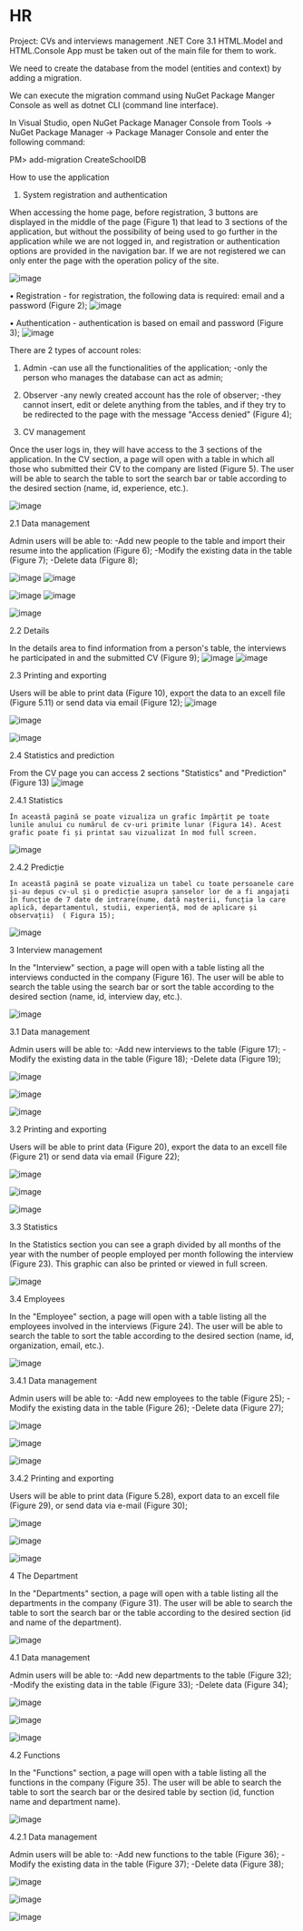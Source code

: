 # HR
Project:
CVs and interviews management
.NET Core 3.1
HTML.Model and HTML.Console App must be taken out of the main file for them to work.


We need to create the database from the model (entities and context) by adding a migration.

We can execute the migration command using NuGet Package Manger Console as well as dotnet CLI (command line interface).

In Visual Studio, open NuGet Package Manager Console from Tools -> NuGet Package Manager -> Package Manager Console and enter the following command:

PM> add-migration CreateSchoolDB


 How to use the application

1. System registration and authentication

 When accessing the home page, before registration, 3 buttons are displayed in the middle of the page (Figure 1) that lead to 3 sections of the application, but without the possibility of being used to go further in the application while we are not logged in, and registration or authentication options are provided in the navigation bar. If we are not registered we can only enter the page with the operation policy of the site.

![image](https://user-images.githubusercontent.com/87446991/165993954-8c24b562-bffc-413d-b17a-a7fd8d875b16.png)

• Registration - for registration, the following data is required: email and a password (Figure 2);
![image](https://user-images.githubusercontent.com/87446991/165994047-d9c6ed0f-5ab6-4a05-a105-fd2d4b850065.png)

• Authentication - authentication is based on email and password (Figure 3);
![image](https://user-images.githubusercontent.com/87446991/165994156-9b20fc65-c8b3-464c-8b0d-9fd2a9769594.png)

There are 2 types of account roles:

1. Admin
-can use all the functionalities of the application;
-only the person who manages the database can act as admin;


2. Observer
-any newly created account has the role of observer;
-they cannot insert, edit or delete anything from the tables, and if they try to be redirected to the page with the message "Access denied" (Figure 4);

2. CV management

Once the user logs in, they will have access to the 3 sections of the application. In the CV section, a page will open with a table in which all those who submitted their CV to the company are listed (Figure 5). The user will be able to search the table to sort the search bar or table according to the desired section (name, id, experience, etc.).

![image](https://user-images.githubusercontent.com/87446991/165995557-0fe6a76b-4e18-4d80-8c55-0338e229b066.png)

2.1 Data management

Admin users will be able to:
-Add new people to the table and import their resume into the application (Figure 6);
-Modify the existing data in the table (Figure 7);
-Delete data (Figure 8);

![image](https://user-images.githubusercontent.com/87446991/165995713-754e3080-839b-4573-a4e0-d57b5f015d4b.png)
![image](https://user-images.githubusercontent.com/87446991/165995729-7457c834-f2f1-45cd-a8a0-04e7ddcba489.png)

![image](https://user-images.githubusercontent.com/87446991/165995751-5339b65d-f34c-4a94-9f70-2a9245b3b293.png)
![image](https://user-images.githubusercontent.com/87446991/165995780-7c0dfc99-e099-4280-bd44-da0df7925fd2.png)

![image](https://user-images.githubusercontent.com/87446991/165995795-ea75d09c-c048-410b-b87c-72839e375706.png)


2.2 Details

In the details area to find information from a person's table, the interviews he participated in and the submitted CV (Figure 9);
![image](https://user-images.githubusercontent.com/87446991/165995919-5d0d2aa7-6865-4c00-8f01-f1654314749f.png)
![image](https://user-images.githubusercontent.com/87446991/165995930-cf58ad50-1a2d-44a7-a403-13cde10b3a13.png)


2.3 Printing and exporting

Users will be able to print data (Figure 10), export the data to an excell file (Figure 5.11) or send data via email (Figure 12);
![image](https://user-images.githubusercontent.com/87446991/165996220-b5dddc97-6efb-41ea-a6f2-5444a3186116.png)

![image](https://user-images.githubusercontent.com/87446991/165996229-1566d0e6-dbf4-4915-a64c-60527b3f7198.png)

![image](https://user-images.githubusercontent.com/87446991/165996244-b0c26d0b-f967-4a42-9c7a-1cc7d5d968f1.png)

2.4 Statistics and prediction

From the CV page you can access 2 sections "Statistics" and "Prediction" (Figure 13)
![image](https://user-images.githubusercontent.com/87446991/165996439-36bfd5c1-f1d9-4c01-9835-07adc11a5781.png)


2.4.1	Statistics

	În această pagină se poate vizualiza un grafic împărțit pe toate lunile anului cu numărul de cv-uri primite lunar (Figura 14). Acest grafic poate fi și printat sau vizualizat în mod full screen.
  
  ![image](https://user-images.githubusercontent.com/87446991/165996801-3f75b232-748e-4b7b-b13a-908d7fa12e2c.png)

2.4.2	Predicție

	În această pagină se poate vizualiza un tabel cu toate persoanele care și-au depus cv-ul și o predicție asupra șanselor lor de a fi angajați în funcție de 7 date de intrare(nume, dată nașterii, funcția la care aplică, departamentul, studii, experiență, mod de aplicare și observații)  ( Figura 15);
  
  ![image](https://user-images.githubusercontent.com/87446991/165996943-bb27618f-00e3-4d1c-9ebd-83e438c6fe6c.png)

3 Interview management

In the "Interview" section, a page will open with a table listing all the interviews conducted in the company (Figure 16). The user will be able to search the table using the search bar or sort the table according to the desired section (name, id, interview day, etc.).

![image](https://user-images.githubusercontent.com/87446991/165997733-da031b8e-86ec-4a6e-90f9-d4606b999ca2.png)

3.1 Data management

Admin users will be able to:
-Add new interviews to the table (Figure 17);
-Modify the existing data in the table (Figure 18);
-Delete data (Figure 19);

![image](https://user-images.githubusercontent.com/87446991/165997844-bab50351-4a32-4511-9f55-f6f9e30f970a.png)

![image](https://user-images.githubusercontent.com/87446991/165997858-722b1b50-c4d0-4dc1-8245-5c91519ad90e.png)

![image](https://user-images.githubusercontent.com/87446991/165997877-655dc1a9-2485-4ca2-b14c-72ea1775f5bb.png)

3.2 Printing and exporting

Users will be able to print data (Figure 20), export the data to an excell file (Figure 21) or send data via email (Figure 22);

![image](https://user-images.githubusercontent.com/87446991/165997956-c127b889-6ad5-4950-ae9a-8d9d115725f9.png)

![image](https://user-images.githubusercontent.com/87446991/165997973-ab5fe504-27b6-4330-a149-fb8692bf956e.png)

![image](https://user-images.githubusercontent.com/87446991/165997997-e277c67f-2562-4439-8383-c6f81897aa88.png)

3.3 Statistics

In the Statistics section you can see a graph divided by all months of the year with the number of people employed per month following the interview (Figure 23). This graphic can also be printed or viewed in full screen.

![image](https://user-images.githubusercontent.com/87446991/165998360-7d98d406-d8cf-49d9-a9ba-13ec5fd0c436.png)

3.4 Employees

In the "Employee" section, a page will open with a table listing all the employees involved in the interviews (Figure 24). The user will be able to search the table to sort the table according to the desired section (name, id, organization, email, etc.).

![image](https://user-images.githubusercontent.com/87446991/165998497-c3f82c0b-794f-4aff-ad1d-36c2d7fb9f29.png)

3.4.1 Data management

Admin users will be able to:
-Add new employees to the table (Figure 25);
-Modify the existing data in the table (Figure 26);
-Delete data (Figure 27);

![image](https://user-images.githubusercontent.com/87446991/165998806-3c790aef-0025-4421-8e40-6e5cf751ab85.png)

![image](https://user-images.githubusercontent.com/87446991/165998823-e7782b77-ec71-4b97-aa5c-179c90b86a7d.png)

![image](https://user-images.githubusercontent.com/87446991/165998842-3d2ca6fb-432a-44fb-ab77-60359616960a.png)

3.4.2 Printing and exporting

Users will be able to print data (Figure 5.28), export data to an excell file (Figure 29), or send data via e-mail (Figure 30);

![image](https://user-images.githubusercontent.com/87446991/165998945-dc50df93-81e8-406b-8300-6505abcbc784.png)

![image](https://user-images.githubusercontent.com/87446991/165998964-45c03202-ce76-45f5-b984-b8b101b075a8.png)

![image](https://user-images.githubusercontent.com/87446991/165998983-d019585f-a73f-438f-b194-39bd1b80c57e.png)

4 The Department

In the "Departments" section, a page will open with a table listing all the departments in the company (Figure 31). The user will be able to search the table to sort the search bar or the table according to the desired section (id and name of the department).


![image](https://user-images.githubusercontent.com/87446991/165999224-334ec1af-a996-4cc5-8d60-aeed7baf1f14.png)

4.1 Data management

Admin users will be able to:
-Add new departments to the table (Figure 32);
-Modify the existing data in the table (Figure 33);
-Delete data (Figure 34);

![image](https://user-images.githubusercontent.com/87446991/165999321-0fdc1d18-b0f8-40a0-aab5-7d85c54d6a55.png)

![image](https://user-images.githubusercontent.com/87446991/165999342-1fe189f2-e599-4af7-8bd5-4218a19fdc27.png)

![image](https://user-images.githubusercontent.com/87446991/165999361-d02937e1-8ea5-4757-9d7c-3ea9e81d582e.png)

4.2 Functions

In the "Functions" section, a page will open with a table listing all the functions in the company (Figure 35). The user will be able to search the table to sort the search bar or the desired table by section (id, function name and department name).

![image](https://user-images.githubusercontent.com/87446991/165999456-334c7349-dfdf-4e3d-a4d6-0de31a035ab4.png)

4.2.1 Data management

Admin users will be able to:
-Add new functions to the table (Figure 36);
-Modify the existing data in the table (Figure 37);
-Delete data (Figure 38);

![image](https://user-images.githubusercontent.com/87446991/165999531-cdf559d0-df83-4191-a3c0-625a3ad48e78.png)

![image](https://user-images.githubusercontent.com/87446991/165999548-fe551c7e-9a25-41c7-a6c6-81d9ef87cdf9.png)

![image](https://user-images.githubusercontent.com/87446991/165999560-1b6f5e44-d721-45db-b961-f8f0d4b07183.png)

